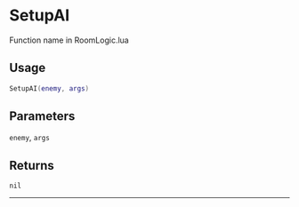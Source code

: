 # SetupAI
Function name in RoomLogic.lua
## Usage
```lua
SetupAI(enemy, args)
```
## Parameters
`enemy`, `args`
## Returns
`nil`

---